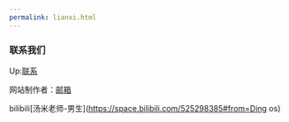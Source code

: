 ```yaml
---
permalink: lianxi.html
---
```


### 联系我们
Up:[联系](https://space.bilibili.com/543849786)

网站制作者：[邮箱](mailto:hey@suijiong.top/mailto:mc26646@163.com)

bilibili[汤米老师-男生](https://space.bilibili.com/525298385#from=Ding os)

